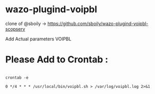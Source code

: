 # wazo-plugind-voipbl
clone of @sboily -> https://github.com/sboily/wazo-plugind-voipbl-scopserv

Add Actual parameters VOIPBL

# Please Add to Crontab :
<code>
crontab -e
</code>
<code>
0 */4 * * * /usr/local/bin/voipbl.sh > /var/log/voipbl.log 2>&1 
</code>
